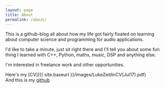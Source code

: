 ```yaml
---
layout: page
title: About
permalink: /about/
---
```


This is a github-blog all about how my life got fairly fixated on learning about computer science and programming for audio applications. 

I'd like to take a minute, just sit right there and I'll tell you about some fun thing I learned with C++, Python, maths, music, DSP and anything else.  

I'm interested in freelance work and other opportunities.

Here's my [CV]({{ site.baseurl }}/images/LukeZeitlinCV(Jul17).pdf)  
And this is my [github](https://github.com/larzeitlin)
